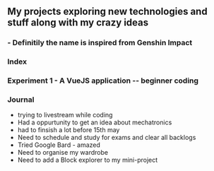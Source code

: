 ## My projects exploring new technologies and stuff along with my crazy ideas 
### - Definitily the name is inspired from Genshin Impact

### Index 
### Experiment 1 - A VueJS application -- beginner coding

### Journal
* trying to livestream while coding
* Had a oppurtunity to get an idea about mechatronics
* had to finsish a lot before 15th may
* Need to schedule and study for exams and clear all backlogs
* Tried Google Bard - amazed 
* Need to organise my wardrobe
* Need to add a Block explorer to my mini-project
